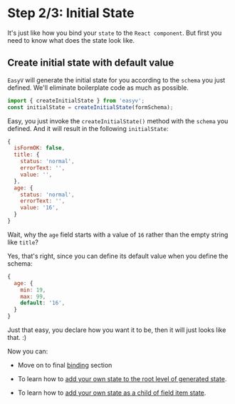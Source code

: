 # Step 2/3: Initial State

It's just like how you bind your `state` to the `React component`. But first you need to know what does the state look like.

## Create initial state with default value

`EasyV` will generate the initial state for you according to the `schema` you just defined. We'll eliminate boilerplate code as much as possible.

```javascript
import { createInitialState } from 'easyv';
const initialState = createInitialState(formSchema);
```

Easy, you just invoke the `createInitialState()` method with the `schema` you defined.
And it will result in the following `initialState`:

```javascript
{
  isFormOK: false,
  title: {
    status: 'normal',
    errorText: '',
    value: '',
  },
  age: {
    status: 'normal',
    errorText: '',
    value: '16',
  }
}
```

Wait, why the `age` field starts with a value of `16` rather than the empty string like `title`?

Yes, that's right, since you can define its default value when you define the schema:

```javascript
{
  age: {
    min: 19,
    max: 99,
    default: '16',
  }
}
```

Just that easy, you declare how you want it to be, then it will just looks like that. :)

Now you can:

- Move on to final [binding](/binding) section

- To learn how to [add your own state to the root level of generated state](/customize-add).
- To learn how to [add your own state as a child of field item state](/customize-reuse).
